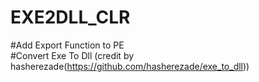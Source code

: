 # EXE2DLL_CLR


#Add Export Function to PE  
#Convert Exe To Dll  (credit by hasherezade(https://github.com/hasherezade/exe_to_dll))

